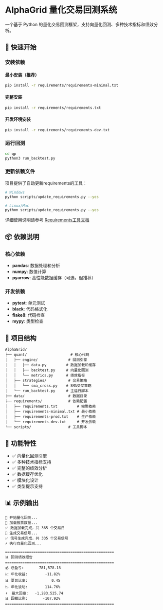 
# AlphaGrid 量化交易回测系统

一个基于 Python 的量化交易回测框架，支持向量化回测、多种技术指标和绩效分析。

## 🚀 快速开始

### 安装依赖

#### 最小安装（推荐）
```bash
pip install -r requirements/requirements-minimal.txt
```

#### 完整安装
```bash
pip install -r requirements/requirements.txt
```

#### 开发环境安装
```bash
pip install -r requirements/requirements-dev.txt
```

### 运行回测

```bash
cd qp
python3 run_backtest.py
```

### 更新依赖文件

项目提供了自动更新requirements的工具：

```bash
# Windows
python scripts/update_requirements.py --yes

# Linux/Mac  
python scripts/update_requirements.py --yes
```

详细使用说明请参考 [Requirements工具文档](docs/REQUIREMENTS_TOOLS.md)

## 📦 依赖说明

### 核心依赖
- **pandas**: 数据处理和分析
- **numpy**: 数值计算
- **pyarrow**: 高性能数据缓存（可选，但推荐）

### 开发依赖
- **pytest**: 单元测试
- **black**: 代码格式化
- **flake8**: 代码检查
- **mypy**: 类型检查

## 📁 项目结构

```
AlphaGrid/
├── quant/                    # 核心代码
│   ├── engine/              # 回测引擎
│   │   ├── data.py         # 数据加载和缓存
│   │   ├── backtest.py     # 向量化回测
│   │   └── metrics.py      # 绩效指标
│   ├── strategies/          # 交易策略
│   │   └── sma_cross.py    # SMA交叉策略
│   └── run_backtest.py     # 主运行脚本
├── data/                    # 数据目录
├── requirements/            # 依赖配置
│   ├── requirements.txt         # 完整依赖
│   ├── requirements-minimal.txt # 最小依赖
│   ├── requirements-prod.txt    # 生产依赖
│   └── requirements-dev.txt     # 开发依赖
└── scripts/                 # 工具脚本
```

## 🔧 功能特性

- ✅ 向量化回测引擎
- ✅ 多种技术指标支持
- ✅ 完整的绩效分析
- ✅ 数据缓存优化
- ✅ 模块化设计
- ✅ 类型提示支持

## 📊 示例输出

```
🚀 开始量化回测...
📂 加载股票数据...
✅ 数据加载完成，共 365 个交易日
🎯 生成交易信号...
✅ 信号生成完成，共 335 个交易信号
⚡ 执行向量化回测...

==================================================
📊 回测绩效报告
==================================================
💰 总盈亏:       781,578.18
📈 年化收益:        -11.82%
📊 夏普比率:           0.45
📉 年化波动:        114.76%
⬇️  最大回撤:   -1,283,525.74
📊 回撤比例:       -107.92%
==================================================
```
